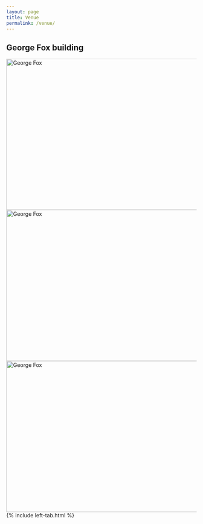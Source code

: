 ```yaml
---
layout: page
title: Venue
permalink: /venue/
---
```


<html>
<body>

<h2>George Fox building</h2>
<img src="/assets/img/venue_1.jpg" alt="George Fox" width="600" height="400">
<img src="/assets/img/venue_2.jpg" alt="George Fox" width="600" height="400">
<img src="/assets/img/venue_3.jpg" alt="George Fox" width="600" height="400">

</body>
</html>

<br>
{% include left-tab.html %}
